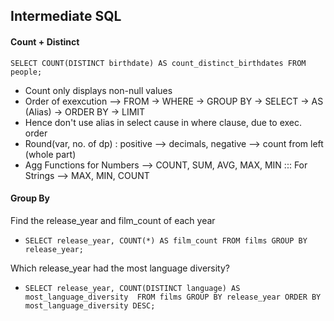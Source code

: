 ## Intermediate SQL

#### Count + Distinct
`SELECT COUNT(DISTINCT birthdate) AS count_distinct_birthdates FROM people;`

* Count only displays non-null values
* Order of exexcution --> FROM -> WHERE -> GROUP BY -> SELECT -> AS (Alias) -> ORDER BY -> LIMIT
* Hence don't use alias in select cause in where clause, due to exec. order
* Round(var, no. of dp) : positive --> decimals, negative --> count from left (whole part)
* Agg Functions for Numbers --> COUNT, SUM, AVG, MAX, MIN ::: For Strings --> MAX, MIN, COUNT


#### Group By
Find the release_year and film_count of each year
* `SELECT release_year, COUNT(*) AS film_count
FROM films
GROUP BY release_year;`

Which release_year had the most language diversity?
* `SELECT release_year,
COUNT(DISTINCT language) AS most_language_diversity 
FROM films
GROUP BY release_year
ORDER BY most_language_diversity DESC;`
